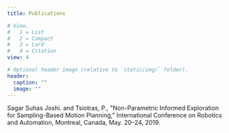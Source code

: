 ```yaml
---
title: Publications

# View.
#   1 = List
#   2 = Compact
#   3 = Card
#   4 = Citation
view: 4

# Optional header image (relative to `static/img/` folder).
header:
  caption: ""
  image: ""
---
```


Sagar Suhas Joshi. and Tsiotras, P., "Non-Parametric Informed Exploration for Sampling-Based Motion Planning," International Conference on Robotics and Automation, Montreal, Canada, May. 20–24, 2019.



